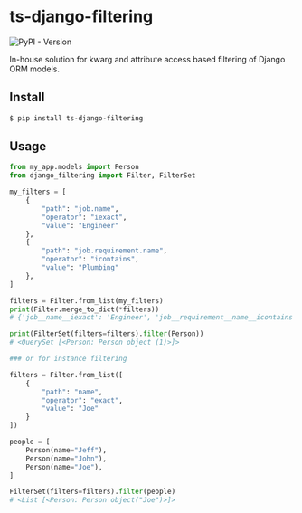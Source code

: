 # ts-django-filtering

![PyPI - Version](https://img.shields.io/pypi/v/ts-django-filtering)

In-house solution for kwarg and attribute access based filtering 
of Django ORM models.

## Install

```sh
$ pip install ts-django-filtering
```

## Usage

```python
from my_app.models import Person
from django_filtering import Filter, FilterSet

my_filters = [
    {
        "path": "job.name",
        "operator": "iexact",
        "value": "Engineer"
    },
    {
        "path": "job.requirement.name",
        "operator": "icontains",
        "value": "Plumbing"
    },
]

filters = Filter.from_list(my_filters)
print(Filter.merge_to_dict(*filters))
# {'job__name__iexact': 'Engineer', 'job__requirement__name__icontains': 'Plumbing'}

print(FilterSet(filters=filters).filter(Person))
# <QuerySet [<Person: Person object (1)>]>

### or for instance filtering

filters = Filter.from_list([
    {
        "path": "name",
        "operator": "exact",
        "value": "Joe"
    }
])

people = [
    Person(name="Jeff"),
    Person(name="John"),
    Person(name="Joe"),
]

FilterSet(filters=filters).filter(people)
# <List [<Person: Person object("Joe")>]>
```
